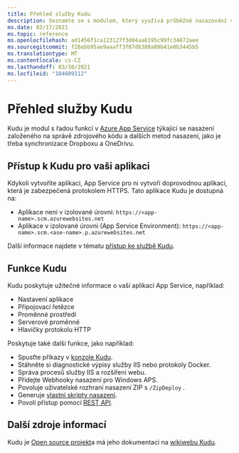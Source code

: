 ```yaml
---
title: Přehled služby Kudu
description: Seznamte se s modulem, který využívá průběžné nasazování v App Service a jeho funkcích.
ms.date: 03/17/2021
ms.topic: reference
ms.openlocfilehash: ad1456f1ca123127f3d84aa8195c99fc34872aee
ms.sourcegitcommit: f28ebb95ae9aaaff3f87d8388a09b41e0b3445b5
ms.translationtype: MT
ms.contentlocale: cs-CZ
ms.lasthandoff: 03/30/2021
ms.locfileid: "104609112"
---
```

# <a name="kudu-service-overview"></a>Přehled služby Kudu

Kudu je modul s řadou funkcí v [Azure App Service](overview.md) týkající se nasazení založeného na správě zdrojového kódu a dalších metod nasazení, jako je třeba synchronizace Dropboxu a OneDrivu. 

## <a name="access-kudu-for-your-app"></a>Přístup k Kudu pro vaši aplikaci
Kdykoli vytvoříte aplikaci, App Service pro ni vytvoří doprovodnou aplikaci, která je zabezpečená protokolem HTTPS. Tato aplikace Kudu je dostupná na:

- Aplikace není v izolované úrovni: `https://<app-name>.scm.azurewebsites.net`
- Aplikace v izolované úrovni (App Service Environment): `https://<app-name>.scm.<ase-name>.p.azurewebsites.net`

Další informace najdete v tématu [přístup ke službě Kudu](https://github.com/projectkudu/kudu/wiki/Accessing-the-kudu-service).

## <a name="kudu-features"></a>Funkce Kudu

Kudu poskytuje užitečné informace o vaší aplikaci App Service, například:

- Nastavení aplikace
- Připojovací řetězce
- Proměnné prostředí
- Serverové proměnné
- Hlavičky protokolu HTTP

Poskytuje také další funkce, jako například:

- Spusťte příkazy v [konzole Kudu](https://github.com/projectkudu/kudu/wiki/Kudu-console).
- Stáhněte si diagnostické výpisy služby IIS nebo protokoly Docker.
- Správa procesů služby IIS a rozšíření webu.
- Přidejte Webhooky nasazení pro Windows APS.
- Povoluje uživatelské rozhraní nasazení ZIP s `/ZipDeploy` .
- Generuje [vlastní skripty nasazení](https://github.com/projectkudu/kudu/wiki/Custom-Deployment-Script).
- Povolí přístup pomocí [REST API](https://github.com/projectkudu/kudu/wiki/REST-API).

## <a name="more-resources"></a>Další zdroje informací

Kudu je [Open source projekt](https://github.com/projectkudu/kudu)a má jeho dokumentaci na [wikiwebu Kudu](https://github.com/projectkudu/kudu/wiki).

